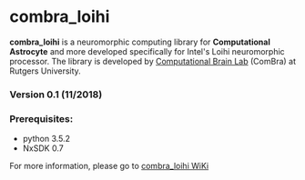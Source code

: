 # combra_loihi

**combra_loihi** is a neuromorphic computing library for **Computational Astrocyte** and more developed specifically for Intel's Loihi neuromorphic processor. The library is developed by [Computational Brain Lab](http://combra.cs.rutgers.edu/) (ComBra) at Rutgers University.

### Version 0.1 (11/2018)

### Prerequisites:
* python 3.5.2
* NxSDK 0.7

For more information, please go to [combra_loihi WiKi](https://github.com/combra-lab/combra_loihi/wiki)
